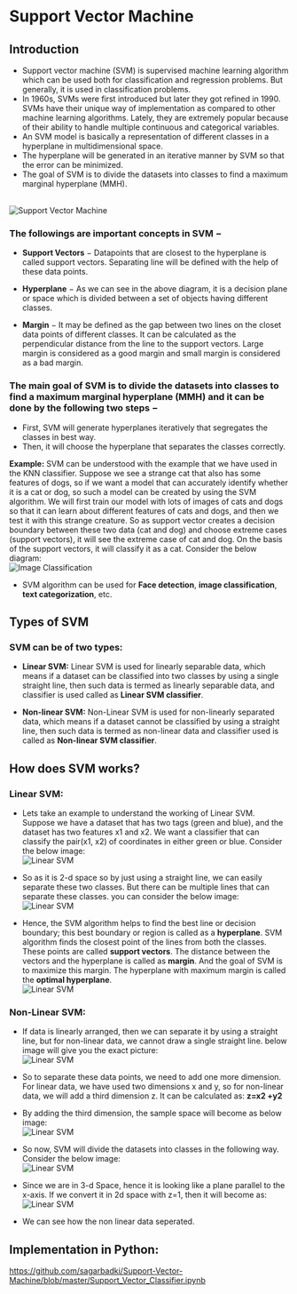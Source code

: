 # Support Vector Machine

## Introduction

* Support vector machine (SVM) is supervised machine learning algorithm which can be used both for classification and regression problems. But generally, it is used in classification problems.
* In 1960s, SVMs were first introduced but later they got refined in 1990. SVMs have their unique way of implementation as compared to other machine learning algorithms. Lately, they are extremely popular because of their ability to handle multiple continuous and categorical variables.
* An SVM model is basically a representation of different classes in a hyperplane in multidimensional space.
* The hyperplane will be generated in an iterative manner by SVM so that the error can be minimized.
* The goal of SVM is to divide the datasets into classes to find a maximum marginal hyperplane (MMH).

<br/>![Support Vector Machine](https://static.javatpoint.com/tutorial/machine-learning/images/support-vector-machine-algorithm.png)<br/>

### **The followings are important concepts in SVM −**

* **Support Vectors** − Datapoints that are closest to the hyperplane is called support vectors. Separating line will be defined with the help of these data points.

* **Hyperplane** − As we can see in the above diagram, it is a decision plane or space which is divided between a set of objects having different classes.

* **Margin** − It may be defined as the gap between two lines on the closet data points of different classes. It can be calculated as the perpendicular distance from the line to the support vectors. Large margin is considered as a good margin and small margin is considered as a bad margin.

### The main goal of SVM is to divide the datasets into classes to find a maximum marginal hyperplane (MMH) and it can be done by the following two steps −

* First, SVM will generate hyperplanes iteratively that segregates the classes in best way.
* Then, it will choose the hyperplane that separates the classes correctly.

**Example:** SVM can be understood with the example that we have used in the KNN classifier. Suppose we see a strange cat that also has some features of dogs, so if we want a model that can accurately identify whether it is a cat or dog, so such a model can be created by using the SVM algorithm. We will first train our model with lots of images of cats and dogs so that it can learn about different features of cats and dogs, and then we test it with this strange creature. So as support vector creates a decision boundary between these two data (cat and dog) and choose extreme cases (support vectors), it will see the extreme case of cat and dog. On the basis of the support vectors, it will classify it as a cat. Consider the below diagram:
<br/>![Image Classification](https://static.javatpoint.com/tutorial/machine-learning/images/support-vector-machine-algorithm2.png)<br/>

* SVM algorithm can be used for **Face detection**, **image classification**, **text categorization**, etc.

## Types of SVM
### SVM can be of two types:

* **Linear SVM:** Linear SVM is used for linearly separable data, which means if a dataset can be classified into two classes by using a single straight line, then such data is termed as linearly separable data, and classifier is used called as **Linear SVM classifier**.

* **Non-linear SVM:** Non-Linear SVM is used for non-linearly separated data, which means if a dataset cannot be classified by using a straight line, then such data is termed as non-linear data and classifier used is called as **Non-linear SVM classifier**.

## How does SVM works?
### Linear SVM:
* Lets take an example to understand the working of Linear SVM. Suppose we have a dataset that has two tags (green and blue), and the dataset has two features x1 and x2. We want a classifier that can classify the pair(x1, x2) of coordinates in either green or blue. Consider the below image:
<br/>![Linear SVM](https://static.javatpoint.com/tutorial/machine-learning/images/support-vector-machine-algorithm3.png)<br/>

* So as it is 2-d space so by just using a straight line, we can easily separate these two classes. But there can be multiple lines that can separate these classes. you can consider the below image:
<br/>![Linear SVM](https://static.javatpoint.com/tutorial/machine-learning/images/support-vector-machine-algorithm4.png)<br/>

* Hence, the SVM algorithm helps to find the best line or decision boundary; this best boundary or region is called as a **hyperplane**. SVM algorithm finds the closest point of the lines from both the classes. These points are called **support vectors**. The distance between the vectors and the hyperplane is called as **margin**. And the goal of SVM is to maximize this margin. The hyperplane with maximum margin is called the **optimal hyperplane**.
<br/>![Linear SVM](https://static.javatpoint.com/tutorial/machine-learning/images/support-vector-machine-algorithm5.png)<br/>

### Non-Linear SVM:

* If data is linearly arranged, then we can separate it by using a straight line, but for non-linear data, we cannot draw a single straight line. below image will give you the exact picture:
<br/>![Linear SVM](https://static.javatpoint.com/tutorial/machine-learning/images/support-vector-machine-algorithm6.png)<br/>

* So to separate these data points, we need to add one more dimension. For linear data, we have used two dimensions x and y, so for non-linear data, we will add a third dimension z. It can be calculated as: **z=x2 +y2**
* By adding the third dimension, the sample space will become as below image:
<br/>![Linear SVM](https://static.javatpoint.com/tutorial/machine-learning/images/support-vector-machine-algorithm7.png)<br/>

* So now, SVM will divide the datasets into classes in the following way. Consider the below image:
<br/>![Linear SVM](https://static.javatpoint.com/tutorial/machine-learning/images/support-vector-machine-algorithm8.png)<br/>

* Since we are in 3-d Space, hence it is looking like a plane parallel to the x-axis. If we convert it in 2d space with z=1, then it will become as:
<br/>![Linear SVM](https://static.javatpoint.com/tutorial/machine-learning/images/support-vector-machine-algorithm9.png)<br/>

* We can see how the non linear data seperated.

## Implementation in Python:
https://github.com/sagarbadki/Support-Vector-Machine/blob/master/Support_Vector_Classifier.ipynb

